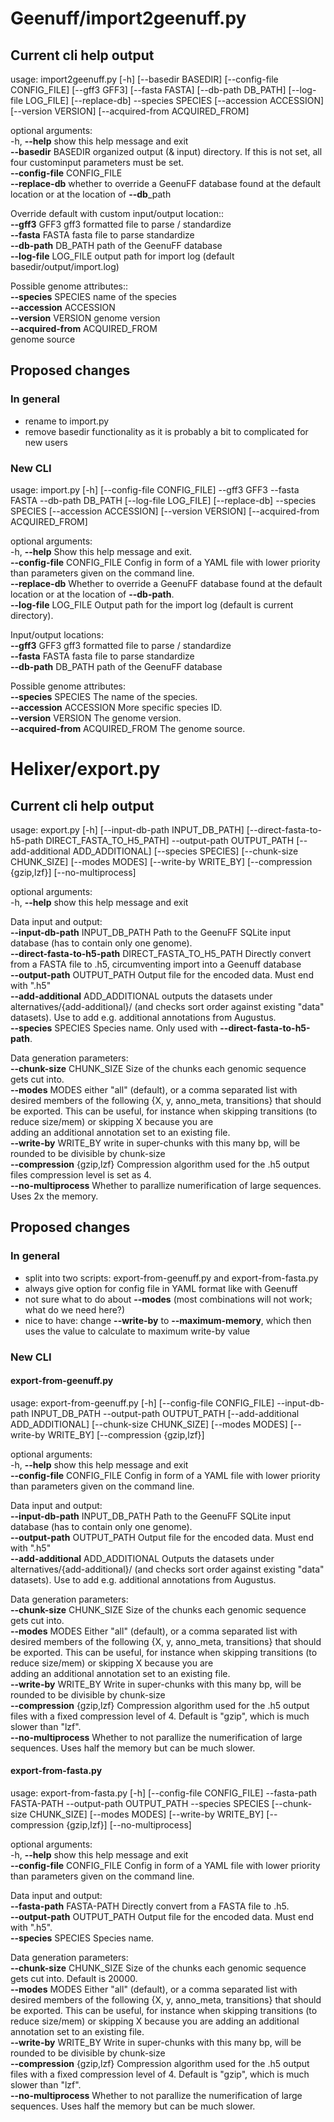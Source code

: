 # Geenuff/import2geenuff.py #

## Current cli help output ## 

usage: import2geenuff.py [-h] [--basedir BASEDIR] [--config-file CONFIG_FILE] [--gff3 GFF3] [--fasta FASTA] [--db-path DB_PATH] [--log-file LOG_FILE] [--replace-db] --species SPECIES [--accession ACCESSION] [--version VERSION] [--acquired-from ACQUIRED_FROM]

optional arguments:  
  -h, **--help**            show this help message and exit  
  **--basedir** BASEDIR     organized output (& input) directory. If this is not set, all four custominput parameters must be set.  
  **--config-file** CONFIG_FILE  
  **--replace-db**          whether to override a GeenuFF database found at the default location or at the location of **--db**_path  

Override default with custom input/output location::  
  **--gff3** GFF3           gff3 formatted file to parse / standardize  
  **--fasta** FASTA         fasta file to parse standardize  
  **--db-path** DB_PATH     path of the GeenuFF database  
  **--log-file** LOG_FILE   output path for import log (default basedir/output/import.log)  
  
Possible genome attributes::  
  **--species** SPECIES     name of the species  
  **--accession** ACCESSION  
  **--version** VERSION     genome version  
  **--acquired-from** ACQUIRED_FROM  
						genome source  

## Proposed changes ## 
### In general ###

* rename to import.py
* remove basedir functionality as it is probably a bit to complicated for new users

### New CLI ###

usage: import.py [-h] [--config-file CONFIG_FILE] --gff3 GFF3 --fasta FASTA --db-path DB_PATH [--log-file LOG_FILE] [--replace-db] --species SPECIES [--accession ACCESSION] [--version VERSION] [--acquired-from ACQUIRED_FROM]

optional arguments:  
  -h, **--help**            Show this help message and exit.  
  **--config-file** CONFIG_FILE  Config in form of a YAML file with lower priority than parameters given on the command line.  
  **--replace-db**          Whether to override a GeenuFF database found at the default location or at the location of **--db-path**.  
  **--log-file** LOG_FILE   Output path for the import log (default is current directory).  

Input/output locations:  
  **--gff3** GFF3           gff3 formatted file to parse / standardize  
  **--fasta** FASTA         fasta file to parse standardize  
  **--db-path** DB_PATH     path of the GeenuFF database  
  
Possible genome attributes:  
  **--species** SPECIES     The name of the species.  
  **--accession** ACCESSION More specific species ID.  
  **--version** VERSION     The genome version.  
  **--acquired-from** ACQUIRED_FROM The genome source.  


# Helixer/export.py #
## Current cli help output ## 

usage: export.py [-h] [--input-db-path INPUT_DB_PATH] [--direct-fasta-to-h5-path DIRECT_FASTA_TO_H5_PATH] --output-path OUTPUT_PATH [--add-additional ADD_ADDITIONAL] [--species SPECIES] [--chunk-size CHUNK_SIZE] [--modes MODES] [--write-by WRITE_BY] [--compression {gzip,lzf}]
                 [--no-multiprocess]

optional arguments:  
  -h, **--help**            show this help message and exit  

Data input and output:  
  **--input-db-path** INPUT_DB_PATH  Path to the GeenuFF SQLite input database (has to contain only one genome).  
  **--direct-fasta-to-h5-path** DIRECT_FASTA_TO_H5_PATH  Directly convert from a FASTA file to .h5, circumventing import into a Geenuff database  
  **--output-path** OUTPUT_PATH  Output file for the encoded data. Must end with ".h5"  
  **--add-additional** ADD_ADDITIONAL  outputs the datasets under alternatives/{add-additional}/ (and checks sort order against existing "data" datasets). Use to add e.g. additional annotations from Augustus.  
  **--species** SPECIES     Species name. Only used with **--direct-fasta-to-h5-path**.  
  
Data generation parameters:  
  **--chunk-size** CHUNK_SIZE  Size of the chunks each genomic sequence gets cut into.  
  **--modes** MODES         either "all" (default), or a comma separated list with desired members of the following {X, y, anno_meta, transitions} that should be exported. This can be useful, for instance when skipping transitions (to reduce size/mem) or skipping X because you are  
                        adding an additional annotation set to an existing file.  
  **--write-by** WRITE_BY   write in super-chunks with this many bp, will be rounded to be divisible by chunk-size  
  **--compression** {gzip,lzf}  Compression algorithm used for the .h5 output files compression level is set as 4.  
  **--no-multiprocess**     Whether to parallize numerification of large sequences. Uses 2x the memory.  

## Proposed changes ## 
### In general ###
* split into two scripts: export-from-geenuff.py and export-from-fasta.py
* always give option for config file in YAML format like with Geenuff
* not sure what to do about **--modes** (most combinations will not work; what do we need here?)
* nice to have: change **--write-by** to **--maximum-memory**, which then uses the value to calculate to maximum write-by value

### New CLI ###
#### export-from-geenuff.py ####
usage: export-from-geenuff.py [-h] [--config-file CONFIG_FILE] --input-db-path INPUT_DB_PATH --output-path OUTPUT_PATH [--add-additional ADD_ADDITIONAL] [--chunk-size CHUNK_SIZE] [--modes MODES] [--write-by WRITE_BY] [--compression {gzip,lzf}]

optional arguments:  
  -h, **--help**            show this help message and exit  
  **--config-file** CONFIG_FILE  Config in form of a YAML file with lower priority than parameters given on the command line.  

Data input and output:  
  **--input-db-path** INPUT_DB_PATH  Path to the GeenuFF SQLite input database (has to contain only one genome).  
  **--output-path** OUTPUT_PATH  Output file for the encoded data. Must end with ".h5"  
  **--add-additional** ADD_ADDITIONAL  Outputs the datasets under alternatives/{add-additional}/ (and checks sort order against existing "data" datasets). Use to add e.g. additional annotations from Augustus.  
  
Data generation parameters:  
  **--chunk-size** CHUNK_SIZE  Size of the chunks each genomic sequence gets cut into.  
  **--modes** MODES         Either "all" (default), or a comma separated list with desired members of the following {X, y, anno_meta, transitions} that should be exported. This can be useful, for instance when skipping transitions (to reduce size/mem) or skipping X because you are  
                        adding an additional annotation set to an existing file.  
  **--write-by** WRITE_BY   Write in super-chunks with this many bp, will be rounded to be divisible by chunk-size  
  **--compression** {gzip,lzf}  Compression algorithm used for the .h5 output files with a fixed compression level of 4. Default is "gzip", which is much slower than "lzf".  
  **--no-multiprocess**     Whether to not parallize the numerification of large sequences. Uses half the memory but can be much slower.  

#### export-from-fasta.py ####
usage: export-from-fasta.py [-h] [--config-file CONFIG_FILE] --fasta-path FASTA-PATH --output-path OUTPUT_PATH --species SPECIES [--chunk-size CHUNK_SIZE] [--modes MODES] [--write-by WRITE_BY] [--compression {gzip,lzf}] [--no-multiprocess]

optional arguments:  
  -h, **--help**            show this help message and exit  
  **--config-file** CONFIG_FILE  Config in form of a YAML file with lower priority than parameters given on the command line.  

Data input and output:  
  **--fasta-path** FASTA-PATH  Directly convert from a FASTA file to .h5.  
  **--output-path** OUTPUT_PATH  Output file for the encoded data. Must end with ".h5".  
  **--species** SPECIES     Species name. 
  
Data generation parameters:  
  **--chunk-size** CHUNK_SIZE  Size of the chunks each genomic sequence gets cut into. Default is 20000.  
  **--modes** MODES         Either "all" (default), or a comma separated list with desired members of the following {X, y, anno_meta, transitions} that should be exported. This can be useful, for instance when skipping transitions (to reduce size/mem) or skipping X because you are  adding an additional annotation set to an existing file.  
  **--write-by** WRITE_BY   Write in super-chunks with this many bp, will be rounded to be divisible by chunk-size  
  **--compression** {gzip,lzf}  Compression algorithm used for the .h5 output files with a fixed compression level of 4. Default is "gzip", which is much slower than "lzf".  
  **--no-multiprocess**     Whether to not parallize the numerification of large sequences. Uses half the memory but can be much slower.  

